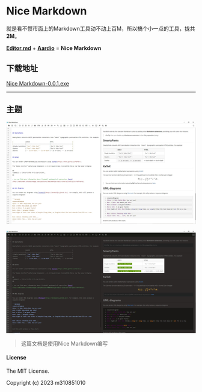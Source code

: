 # Nice Markdown

就是看不惯市面上的Markdown工具动不动上百M，所以搞个小一点的工具，拢共**2M**。

**[Editor.md](http://editor.md.ipandao.com/ "Editor.md")** + **[Aardio](https://aardio.com/ "Aardio")**  = **Nice Markdown**

## 下载地址

[Nice Markdown-0.0.1.exe](https://objects.githubusercontent.com/github-production-release-asset-2e65be/633063627/e5286e65-f21e-4088-b3a0-a64b4e5de6ef?X-Amz-Algorithm=AWS4-HMAC-SHA256&X-Amz-Credential=AKIAIWNJYAX4CSVEH53A%2F20230426%2Fus-east-1%2Fs3%2Faws4_request&X-Amz-Date=20230426T175539Z&X-Amz-Expires=300&X-Amz-Signature=19ddef781263666c541f52ef32e16676597555c1485bdc7ede10d8e472f628db&X-Amz-SignedHeaders=host&actor_id=5303995&key_id=0&repo_id=633063627&response-content-disposition=attachment%3B%20filename%3DNice.Markdown.exe&response-content-type=application%2Foctet-stream "Nice Markdown.exe")

------------

## 主题

![Alt Text](https://github.com/m310851010/nice-markdown/raw/master/static/1.jpg)

![Alt Text](https://github.com/m310851010/nice-markdown/raw/master/static/2.jpg)


> 这篇文档是使用Nice Markdown编写

#### License

The MIT License.

Copyright (c) 2023 m310851010
